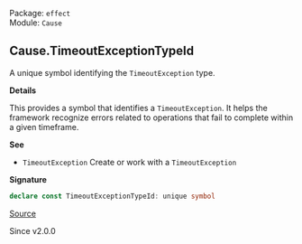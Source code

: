 Package: `effect`<br />
Module: `Cause`<br />

## Cause.TimeoutExceptionTypeId

A unique symbol identifying the `TimeoutException` type.

**Details**

This provides a symbol that identifies a `TimeoutException`. It helps the
framework recognize errors related to operations that fail to complete within
a given timeframe.

**See**

- `TimeoutException` Create or work with a `TimeoutException`

**Signature**

```ts
declare const TimeoutExceptionTypeId: unique symbol
```

[Source](https://github.com/Effect-TS/effect/tree/main/packages/effect/src/Cause.ts#L210)

Since v2.0.0